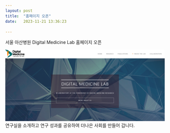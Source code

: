 ```yaml
---
layout: post
title:  "홈페이지 오픈"
date:   2023-11-21 13:36:23

---
```



서울 아산병원 Digital Medicine Lab 홈페이지 오픈 



<span class="image featured"><img src="/images/posts/2311/231121.png" alt=""></span>
연구실을 소개하고 연구 성과를 공유하여 더나은 사회를 만들어 갑니다.